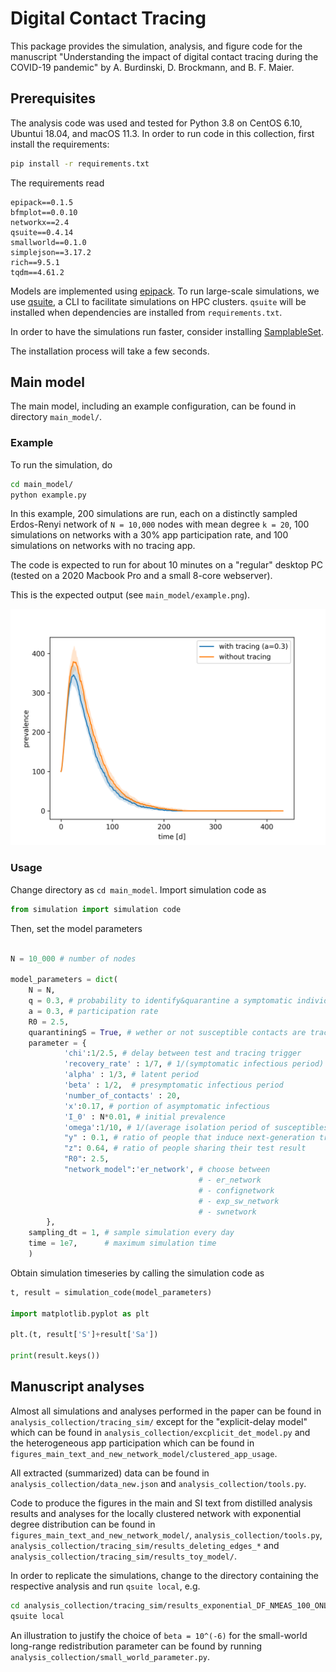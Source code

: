 # Digital Contact Tracing

This package provides the simulation, analysis, and figure code for
the manuscript "Understanding the impact of digital contact tracing during the COVID-19 pandemic"
by A. Burdinski, D. Brockmann, and B. F. Maier.

## Prerequisites

The analysis code was used and tested for Python 3.8 on CentOS 6.10, Ubuntui 18.04, and macOS 11.3.
In order to run code in this collection, first install the requirements:

```bash
pip install -r requirements.txt
```

The requirements read

```
epipack==0.1.5
bfmplot==0.0.10
networkx==2.4
qsuite==0.4.14
smallworld==0.1.0
simplejson==3.17.2
rich==9.5.1
tqdm==4.61.2
```

Models are implemented using [epipack](github.com/benmaier/epipack). To run
large-scale simulations, we use [qsuite](github.com/benmaier/qsuite), a CLI
to facilitate simulations on HPC clusters. `qsuite` will be installed when
dependencies are installed from `requirements.txt`.

In order to have the simulations run faster, consider installing
[SamplableSet](https://github.com/gstonge/SamplableSet).

The installation process will take a few seconds.

## Main model

The main model, including an example configuration,
can be found in directory `main_model/`.

### Example 

To run the simulation, do

```bash
cd main_model/
python example.py
```

In this example, 200 simulations are run, each on a
distinctly sampled Erdos-Renyi network of `N = 10,000` nodes
with mean degree `k = 20`,
100 simulations on networks with a 30% app participation rate,
and 100 simulations on networks with no tracing app.

The code is expected to run for about 10 minutes on a "regular"
desktop PC (tested on a 2020 Macbook Pro and a small 8-core webserver). 

This is the expected output (see `main_model/example.png`).

![Example](main_model/example.png)


### Usage

Change directory as `cd main_model`. Import simulation code as

```python
from simulation import simulation code
```

Then, set the model parameters

```python

N = 10_000 # number of nodes

model_parameters = dict(
    N = N,
    q = 0.3, # probability to identify&quarantine a symptomatic individual
    a = 0.3, # participation rate
    R0 = 2.5, 
    quarantiningS = True, # wether or not susceptible contacts are traced and isolated
    parameter = {
            'chi':1/2.5, # delay between test and tracing trigger
            'recovery_rate' : 1/7, # 1/(symptomatic infectious period)
            'alpha' : 1/3, # latent period
            'beta' : 1/2,  # presymptomatic infectious period
            'number_of_contacts' : 20,
            'x':0.17, # portion of asymptomatic infectious
            'I_0' : N*0.01, # initial prevalence
            'omega':1/10, # 1/(average isolation period of susceptibles)
            "y" : 0.1, # ratio of people that induce next-generation tracing
            "z": 0.64, # ratio of people sharing their test result
            "R0": 2.5,
            "network_model":'er_network', # choose between
                                          # - er_network
                                          # - confignetwork
                                          # - exp_sw_network
                                          # - swnetwork
        },
    sampling_dt = 1, # sample simulation every day
    time = 1e7,      # maximum simulation time
    )
```

Obtain simulation timeseries by calling the simulation code as 

```python
t, result = simulation_code(model_parameters)

import matplotlib.pyplot as plt

plt.(t, result['S']+result['Sa'])

print(result.keys())
```

## Manuscript analyses 

Almost all simulations and analyses performed in the paper
can be found in `analysis_collection/tracing_sim/` except for the "explicit-delay model" which can be found in `analysis_collection/excplicit_det_model.py` and the heterogeneous app participation which can be found in `figures_main_text_and_new_network_model/clustered_app_usage`.

All extracted (summarized) data can be found in
`analysis_collection/data_new.json` and `analysis_collection/tools.py`.

Code to produce the figures in the main and SI text from distilled analysis
results and analyses for the locally clustered network with
exponential degree distribution can be found in
`figures_main_text_and_new_network_model/`, `analysis_collection/tools.py`, 
`analysis_collection/tracing_sim/results_deleting_edges_*`
and `analysis_collection/tracing_sim/results_toy_model/`.

In order to replicate the simulations, change to the directory containing the
respective analysis and run `qsuite local`, e.g. 

```bash
cd analysis_collection/tracing_sim/results_exponential_DF_NMEAS_100_ONLYSAVETIME_False/
qsuite local
```

An illustration to justify the choice of `beta = 10^(-6)` for the small-world long-range
redistribution parameter can be found by running
`analysis_collection/small_world_parameter.py`.
